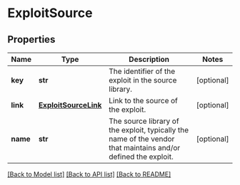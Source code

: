 # ExploitSource

## Properties
Name | Type | Description | Notes
------------ | ------------- | ------------- | -------------
**key** | **str** | The identifier of the exploit in the source library. | [optional] 
**link** | [**ExploitSourceLink**](ExploitSourceLink.md) | Link to the source of the exploit. | [optional] 
**name** | **str** | The source library of the exploit, typically the name of the vendor that maintains and/or defined the exploit. | [optional] 

[[Back to Model list]](../README.md#documentation-for-models) [[Back to API list]](../README.md#documentation-for-api-endpoints) [[Back to README]](../README.md)


